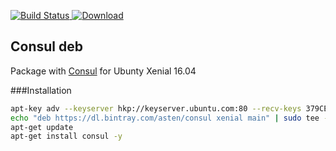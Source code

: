 [![Build Status](https://travis-ci.org/asteny/consul-deb.svg?branch=master)](https://travis-ci.org/asteny/consul-deb)[ ![Download](https://api.bintray.com/packages/asten/consul/consul/images/download.svg) ](https://bintray.com/asten/consul/consul/_latestVersion)

Consul deb
----------

Package with [Consul](https://consul.io) for Ubunty Xenial 16.04

###Installation
```bash
apt-key adv --keyserver hkp://keyserver.ubuntu.com:80 --recv-keys 379CE192D401AB61
echo "deb https://dl.bintray.com/asten/consul xenial main" | sudo tee -a /etc/apt/sources.list.d/consul
apt-get update
apt-get install consul -y

```
